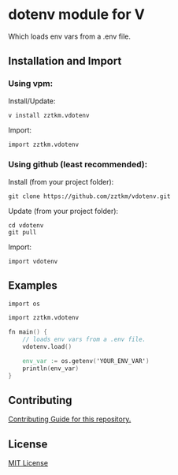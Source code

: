# dotenv module for V

Which loads env vars from a .env file.


## Installation and Import

### Using vpm:

Install/Update:
```
v install zztkm.vdotenv
```

Import:
```v
import zztkm.vdotenv
```

### Using github (least recommended):

Install (from your project folder):
```
git clone https://github.com/zztkm/vdotenv.git
```

Update (from your project folder):
```
cd vdotenv
git pull
```

Import:
```
import vdotenv
```

## Examples

```v
import os

import zztkm.vdotenv

fn main() {
    // loads env vars from a .env file.
    vdotenv.load()

    env_var := os.getenv('YOUR_ENV_VAR')
    println(env_var)
}
```

## Contributing

[Contributing Guide for this repository.](docs/CONTRIBUTING.md)

## License

[MIT License](LICENSE.txt)
